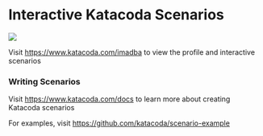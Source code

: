# Interactive Katacoda Scenarios

[![](http://shields.katacoda.com/katacoda/imadba/count.svg)](https://www.katacoda.com/imadba "Get your profile on Katacoda.com")

Visit https://www.katacoda.com/imadba to view the profile and interactive scenarios

### Writing Scenarios
Visit https://www.katacoda.com/docs to learn more about creating Katacoda scenarios

For examples, visit https://github.com/katacoda/scenario-example
